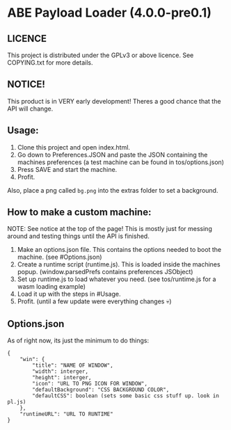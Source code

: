# ABE Payload Loader (4.0.0-pre0.1)
## LICENCE
This project is distributed under the GPLv3 or above licence. See COPYING.txt for more details.

## NOTICE!
This product is in VERY early development! Theres a good chance that the API will change.

## Usage:
1. Clone this project and open index.html.
2. Go down to Preferences.JSON and paste the JSON containing the machines preferences (a test machine can be found in tos/options.json)
3. Press SAVE and start the machine.
4. Profit.

Also, place a png called `bg.png` into the extras folder to set a background.

## How to make a custom machine:
NOTE: See notice at the top of the page!
This is mostly just for messing around and testing things until the API is finished.
1. Make an options.json file. This contains the options needed to boot the machine. (see #Options.json)
2. Create a runtime script (runtime.js). This is loaded inside the machines popup. (window.parsedPrefs contains preferences JSObject)
3. Set up runtime.js to load whatever you need. (see tos/runtime.js for a wasm loading example)
5. Load it up with the steps in #Usage.
4. Profit. (until a few update were everything changes :skull:)

## Options.json
As of right now, its just the minimum to do things:
```
{
	"win": {
		"title": "NAME OF WINDOW",
		"width": interger,
		"height": interger,
		"icon": "URL TO PNG ICON FOR WINDOW",
		"defaultBackground": "CSS BACKGROUND COLOR",
		"defaultCSS": boolean (sets some basic css stuff up. look in pl.js)
	},
	"runtimeURL": "URL TO RUNTIME"
}
```